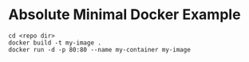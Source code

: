 # Absolute Minimal Docker Example

    cd <repo dir>
    docker build -t my-image .
    docker run -d -p 80:80 --name my-container my-image
